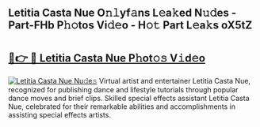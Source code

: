 ## Letitia Casta Nue O𝚗𝚕yf𝚊ns L𝚎a𝚔ed N𝚞𝚍es - Part-FHb P𝚑𝚘tos Vi𝚍𝚎o - H𝚘𝚝 Part L𝚎a𝚔s oX5tZ

# <h2><a href="http://kfbta1.oniu.top/?m=Letitia+Casta+Nue">🔗👉 🔴 Letitia Casta Nue P𝚑ot𝚘𝚜 V𝚒d𝚎o</a></h2>

[![Letitia Casta Nue Nu𝚍e𝚜](https://i.imgur.com/0qMVB7G.gif)](http://kfbta1.oniu.top/?m=Letitia+Casta+Nue)
Virtual artist and entertainer Letitia Casta Nue, recognized for publishing dance and lifestyle tutorials through popular dance moves and brief clips. Skilled special effects assistant Letitia Casta Nue, celebrated for their remarkable abilities and accomplishments in assisting special effects artists.  
